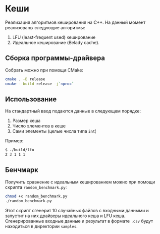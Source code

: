 # Кеши
Реализация алгоритмов кеширования на C++.
На данный момент реализованы следующие алгоритмы:
1. LFU (least-frequent used) кеширование
2. Идеальное кеширование (Belady cache).

## Сборка программы-драйвера
Собрать можно при помощи CMake:
```sh
cmake . -B release
cmake --build release -j`nproc`
```

## Использование
На стандартный ввод подаются данные в следующем порядке:
1. Размер кеша
2. Число элементов в кеше
3. Сами элементы (целые числа типа `int`)

Пример:
```sh
$ ./build/lfu
2 3 1 1 1
```

## Бенчмарк
Получить сравнение с идеальным кешированием можно при помощи скрипта `random_benchmark.py`:
```sh
chmod +x random_benchmark.py
./random_benchmark.py
```
Этот скрипт сгенерит 10 случайных файлов с входными данными и запустит на них
драйверы идеального кеша и LFU кеша. Сгенерированные входные данные и результат в формате
`.csv` будут находиться в директории `samples`.
